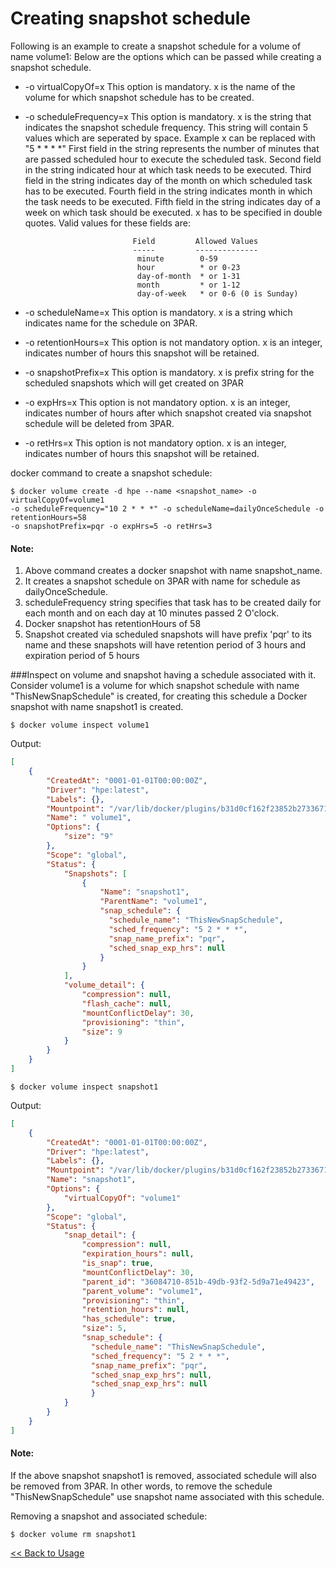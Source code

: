 # Creating snapshot schedule #
Following is an example to create a snapshot schedule for a volume of name volume1:
Below are the options which can be passed while creating a snapshot schedule.

- -o virtualCopyOf=x          This option is mandatory. x is the name of the volume for which snapshot schedule has to be created.
- -o scheduleFrequency=x      This option is mandatory. x is the string that indicates the snapshot schedule frequency.
                            This string will contain 5 values which are seperated by space. Example x can be replaced with "5 * * * *"
                            First field in the string represents the number of minutes that are passed scheduled hour to execute the 
                            scheduled task. Second field in the string indicated hour at which task needs to be executed. Third field in
                            the string indicates day of the month on which scheduled task has to be executed. Fourth field in the string
                            indicates month in which the task needs to be executed. Fifth field in the string indicates day of a week on
                            which task should be executed. x has to be specified in double quotes. Valid values for these fields are:
                            
                              Field         Allowed Values
                              -----         --------------
                               minute        0-59
                               hour          * or 0-23
                               day-of-month  * or 1-31
                               month         * or 1-12
                               day-of-week   * or 0-6 (0 is Sunday)

- -o scheduleName=x           This option is mandatory. x is a string which indicates name for the schedule on 3PAR.
- -o retentionHours=x         This option is not mandatory option. x is an integer, indicates number of hours this snapshot will be retained.
- -o snapshotPrefix=x         This option is mandatory. x is prefix string for the scheduled snapshots which will get created on 3PAR
- -o expHrs=x                 This option is not mandatory option. x is an integer, indicates number of hours after which snapshot created
                              via snapshot schedule will be deleted from 3PAR.
- -o retHrs=x                 This option is not mandatory option. x is an integer, indicates number of hours this snapshot will be retained.

docker command to create a snapshot schedule:
```
$ docker volume create -d hpe --name <snapshot_name> -o virtualCopyOf=volume1 
-o scheduleFrequency="10 2 * * *" -o scheduleName=dailyOnceSchedule -o retentionHours=58 
-o snapshotPrefix=pqr -o expHrs=5 -o retHrs=3
```

#### Note:
1. Above command creates a docker snapshot with name snapshot_name.
2. It creates a snapshot schedule on 3PAR with name for schedule as dailyOnceSchedule. 
3. scheduleFrequency string specifies that task has to be created daily for each month and on each day at 10 minutes passed 2 O'clock.
4. Docker snapshot has retentionHours of 58
5. Snapshot created via scheduled snapshots will have prefix 'pqr' to its name and these snapshots will have retention period of 3 hours
and expiration period of 5 hours

###Inspect on volume and snapshot having a schedule associated with it.
Consider volume1 is a volume for which snapshot schedule with name "ThisNewSnapSchedule" is created, for creating this schedule
a Docker snapshot with name snapshot1 is created.

```
$ docker volume inspect volume1
````
Output:
```json
[
    {
        "CreatedAt": "0001-01-01T00:00:00Z",
        "Driver": "hpe:latest",
        "Labels": {},
        "Mountpoint": "/var/lib/docker/plugins/b31d0cf162f23852b2733671de48a81aacf078ec6e529d936ae99f2aec0a57d6/rootfs ",
        "Name": " volume1",
        "Options": {
            "size": "9"
        },
        "Scope": "global",
        "Status": {
            "Snapshots": [
                {
                    "Name": "snapshot1",
                    "ParentName": "volume1",
                    "snap_schedule": {
                      "schedule_name": "ThisNewSnapSchedule",
                      "sched_frequency": "5 2 * * *",
                      "snap_name_prefix": "pqr",
                      "sched_snap_exp_hrs": null
                    }
                }
            ],
            "volume_detail": {
                "compression": null,
                "flash_cache": null,
                "mountConflictDelay": 30,
                "provisioning": "thin",
                "size": 9
            }
        }
    }
]
```
```
$ docker volume inspect snapshot1
````
Output:
``` json
[
    {
        "CreatedAt": "0001-01-01T00:00:00Z",
        "Driver": "hpe:latest",
        "Labels": {},
        "Mountpoint": "/var/lib/docker/plugins/b31d0cf162f23852b2733671de48a81aacf078ec6e529d936ae99f2aec0a57d6/rootfs",
        "Name": "snapshot1",
        "Options": {
            "virtualCopyOf": "volume1"
        },
        "Scope": "global",
        "Status": {
            "snap_detail": {
                "compression": null,
                "expiration_hours": null,
                "is_snap": true,
                "mountConflictDelay": 30,
                "parent_id": "36084710-851b-49db-93f2-5d9a71e49423",
                "parent_volume": "volume1",
                "provisioning": "thin",
                "retention_hours": null,
                "has_schedule": true,
                "size": 5,
                "snap_schedule": {
                  "schedule_name": "ThisNewSnapSchedule",
                  "sched_frequency": "5 2 * * *",
                  "snap_name_prefix": "pqr",
                  "sched_snap_exp_hrs": null,
                  "sched_snap_exp_hrs": null
                  }
            }
        }
    }
]
```

#### Note:

If the above snapshot snapshot1 is removed, associated schedule will also be removed from 3PAR. In other words, to remove the schedule 
"ThisNewSnapSchedule" use snapshot name associated with this schedule.

Removing a snapshot and associated schedule:

```
$ docker volume rm snapshot1
```

[<< Back to Usage](usage.md)
